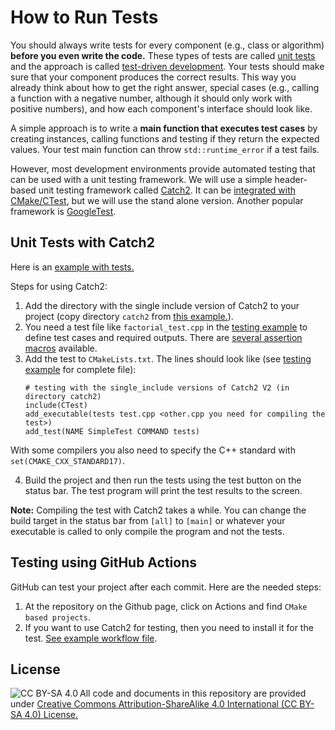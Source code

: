 # How to Run Tests

You should always write tests for every component (e.g., class or algorithm) **before
you even write the code.** 
These types of tests are called [unit tests](https://en.wikipedia.org/wiki/Unit_testing) and the 
approach is called [test-driven development](https://en.wikipedia.org/wiki/Test-driven_development). Your tests should make sure that your component produces the correct results.
This way you already think about how to get the right answer, special cases (e.g., 
calling a function with a negative number, although it should only work with positive numbers), and
how each component's interface should look like. 

A simple approach is to write a **main function that executes test cases** by creating instances, calling functions and testing if they return the expected values. 
Your test main function can throw `std::runtime_error` if a test fails. 

However, most development environments provide automated testing that can be
used with a unit testing framework.
We will use a simple header-based unit testing framework called
[Catch2](https://github.com/catchorg/Catch2). It can be [integrated with CMake/CTest](https://github.com/catchorg/Catch2/blob/devel/docs/cmake-integration.md), but we will use the stand alone version. Another popular framework is
[GoogleTest](https://google.github.io/googletest/).


## Unit Tests with Catch2
Here is an [example with tests.](Chapter1_Programming/factorial)

Steps for using Catch2:

1. Add the directory with the single include version of Catch2 to your project (copy directory `catch2` from [this example.](Chapter1_Programming/factorial)). 
2. You need a test file like `factorial_test.cpp` in the [testing example](Chapter1_Programming/factorial/) to define test cases and required outputs. There are [several assertion macros](https://github.com/catchorg/Catch2/blob/v2.x/docs/assertions.md) available.
3. Add the test to `CMakeLists.txt`. The lines should look like (see [testing example](Chapter1_Programming/factorial/) for complete file):
   ```
   # testing with the single_include versions of Catch2 V2 (in directory catch2)
   include(CTest)
   add_executable(tests test.cpp <other.cpp you need for compiling the test>)
   add_test(NAME SimpleTest COMMAND tests)
   ```

  With some compilers you also need to specify the C++ standard with 
  `set(CMAKE_CXX_STANDARD17)`.

4. Build the project and then run the tests using the test button on the status bar. The test program will print the test results to the screen.

**Note:** Compiling the test with Catch2 takes a while. You can change the build target in the status bar from `[all]` to `[main]` or whatever your executable is called to only compile the program and not the tests.  

## Testing using GitHub Actions

GitHub can test your project after each commit. Here are the needed steps:

1. At the repository on the Github page, click on Actions and find `CMake based projects`.
2. If you want to use Catch2 for testing, then you need to install it for the test. [See example workflow file](.github/workflows/testing-example_cmake.yml).


## License

<img src="https://licensebuttons.net/l/by-sa/3.0/88x31.png" alt="CC BY-SA 4.0" align="left">

All code and documents in this repository are provided under [Creative Commons Attribution-ShareAlike 4.0 International (CC BY-SA 4.0) License.](https://creativecommons.org/licenses/by-sa/4.0/)
